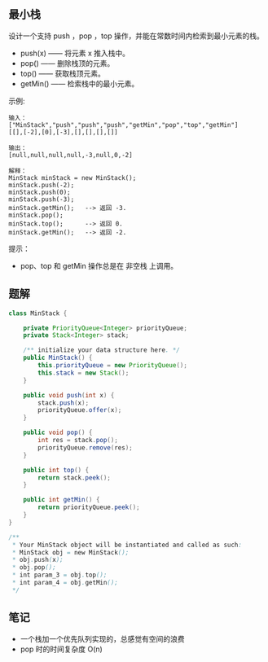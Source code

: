 
## 最小栈

设计一个支持 push ，pop ，top 操作，并能在常数时间内检索到最小元素的栈。

* push(x) —— 将元素 x 推入栈中。
* pop() —— 删除栈顶的元素。
* top() —— 获取栈顶元素。
* getMin() —— 检索栈中的最小元素。
 

示例:

```
输入：
["MinStack","push","push","push","getMin","pop","top","getMin"]
[[],[-2],[0],[-3],[],[],[],[]]

输出：
[null,null,null,null,-3,null,0,-2]

解释：
MinStack minStack = new MinStack();
minStack.push(-2);
minStack.push(0);
minStack.push(-3);
minStack.getMin();   --> 返回 -3.
minStack.pop();
minStack.top();      --> 返回 0.
minStack.getMin();   --> 返回 -2.
```

提示：

* pop、top 和 getMin 操作总是在 非空栈 上调用。

## 题解

```java
class MinStack {

    private PriorityQueue<Integer> priorityQueue;
    private Stack<Integer> stack;

    /** initialize your data structure here. */
    public MinStack() {
        this.priorityQueue = new PriorityQueue();
        this.stack = new Stack();
    }

    public void push(int x) {
        stack.push(x);
        priorityQueue.offer(x);
    }

    public void pop() {
        int res = stack.pop();
        priorityQueue.remove(res);
    }

    public int top() {
        return stack.peek();
    }

    public int getMin() {
        return priorityQueue.peek();
    }
}

/**
 * Your MinStack object will be instantiated and called as such:
 * MinStack obj = new MinStack();
 * obj.push(x);
 * obj.pop();
 * int param_3 = obj.top();
 * int param_4 = obj.getMin();
 */
```

## 笔记

* 一个栈加一个优先队列实现的，总感觉有空间的浪费
* pop 时的时间复杂度 O(n)
